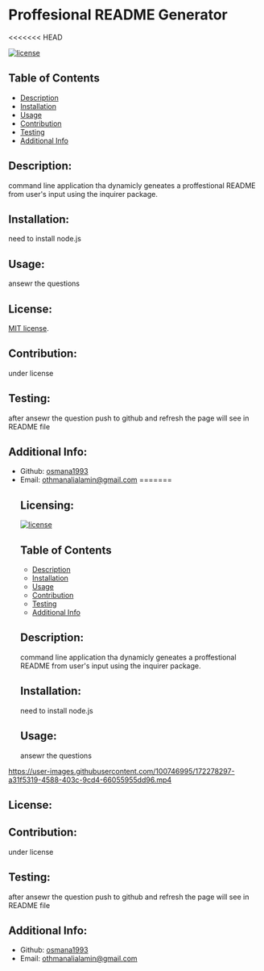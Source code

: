 # Proffesional README Generator
<<<<<<< HEAD

[![license](https://img.shields.io/badge/license--blue)](https://shields.io)

## Table of Contents

- [Description](#description)
- [Installation](#installation)
- [Usage](#usage)
- [Contribution](#contribution)
- [Testing](#testing)
- [Additional Info](#additional-info)

## Description:

command line application tha dynamicly geneates a proffestional README from user's input using the inquirer package.

## Installation:

need to install node.js

## Usage:

ansewr the questions

## License:

[MIT license](LICENSE).

## Contribution:

under license

## Testing:

after ansewr the question push to github and refresh the page will see in README file

## Additional Info:

- Github: [osmana1993](https://github.com/osmana1993)
- Email: othmanalialamin@gmail.com
=======
  ## Licensing:
  [![license](https://img.shields.io/badge/license--blue)](https://shields.io)
  ## Table of Contents 
  - [Description](#description)
  - [Installation](#installation)
  - [Usage](#usage)
  - [Contribution](#contribution)
  - [Testing](#testing)
  - [Additional Info](#additional-info)
  ## Description:
  command line application tha dynamicly geneates a proffestional README from user's input using the inquirer package.
  ## Installation:
  need to install node.js
  ## Usage:
  ansewr the questions 
  

https://user-images.githubusercontent.com/100746995/172278297-a31f5319-4588-403c-9cd4-66055955dd96.mp4


  ## License:
  
  ## Contribution:
  under license 
  ## Testing:
  after ansewr the question push to github and refresh the page will see in README file
  ## Additional Info:
  - Github: [osmana1993](https://github.com/osmana1993)
  - Email: othmanalialamin@gmail.com 

